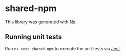# shared-npm

This library was generated with [Nx](https://nx.dev).

## Running unit tests

Run `nx test shared-npm` to execute the unit tests via [Jest](https://jestjs.io).
